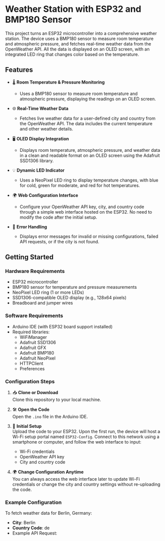 # Weather Station with ESP32 and BMP180 Sensor

This project turns an ESP32 microcontroller into a comprehensive weather station. The device uses a BMP180 sensor to measure room temperature and atmospheric pressure, and fetches real-time weather data from the OpenWeather API. All the data is displayed on an OLED screen, with an integrated LED ring that changes color based on the temperature.

## Features

- 🌡️ **Room Temperature & Pressure Monitoring**
  - Uses a BMP180 sensor to measure room temperature and atmospheric pressure, displaying the readings on an OLED screen.

- 🌐 **Real-Time Weather Data**
  - Fetches live weather data for a user-defined city and country from the OpenWeather API. The data includes the current temperature and other weather details.

- 🖥️ **OLED Display Integration**
  - Displays room temperature, atmospheric pressure, and weather data in a clean and readable format on an OLED screen using the Adafruit SSD1306 library.

- 💡 **Dynamic LED Indicator**
  - Uses a NeoPixel LED ring to display temperature changes, with blue for cold, green for moderate, and red for hot temperatures.

- 🌍 **Web Configuration Interface**
  - Configure your OpenWeather API key, city, and country code through a simple web interface hosted on the ESP32. No need to modify the code after the initial setup.

- 🚨 **Error Handling**
  - Displays error messages for invalid or missing configurations, failed API requests, or if the city is not found.

## Getting Started

### Hardware Requirements

- ESP32 microcontroller
- BMP180 sensor for temperature and pressure measurements
- NeoPixel LED ring (1 or more LEDs)
- SSD1306-compatible OLED display (e.g., 128x64 pixels)
- Breadboard and jumper wires

### Software Requirements

- Arduino IDE (with ESP32 board support installed)
- Required libraries:
  - WiFiManager
  - Adafruit SSD1306
  - Adafruit GFX
  - Adafruit BMP180
  - Adafruit NeoPixel
  - HTTPClient
  - Preferences

### Configuration Steps

1. 📥 **Clone or Download**  
   Clone this repository to your local machine.

2. 🛠️ **Open the Code**  
   Open the `.ino` file in the Arduino IDE.

3. 🔧 **Initial Setup**  
   Upload the code to your ESP32. Upon the first run, the device will host a Wi-Fi setup portal named `ESP32-Config`. Connect to this network using a smartphone or computer, and follow the web interface to input:
   - Wi-Fi credentials
   - OpenWeather API key
   - City and country code

4. 🌍 **Change Configuration Anytime**  
   You can always access the web interface later to update Wi-Fi credentials or change the city and country settings without re-uploading the code.

### Example Configuration

To fetch weather data for Berlin, Germany:

- **City**: Berlin
- **Country Code**: de
- Example API Request:
